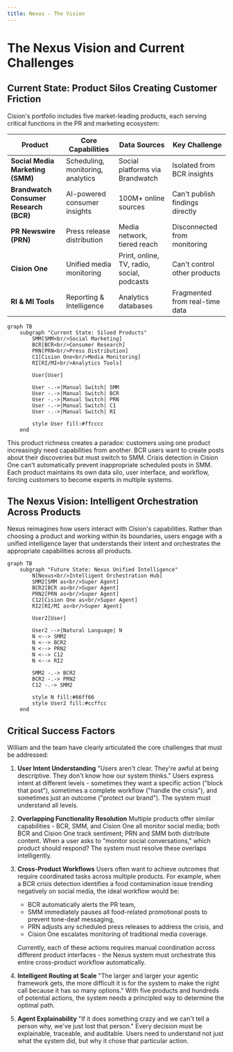 ```yaml
---
title: Nexus - The Vision
---
```

# The Nexus Vision and Current Challenges

## Current State: Product Silos Creating Customer Friction

Cision's portfolio includes five market-leading products, each serving critical functions in the PR and marketing ecosystem:

|Product|Core Capabilities|Data Sources|Key Challenge|
|---|---|---|---|
|**Social Media Marketing (SMM)**|Scheduling, monitoring, analytics|Social platforms via Brandwatch|Isolated from BCR insights|
|**Brandwatch Consumer Research (BCR)**|AI-powered consumer insights|100M+ online sources|Can't publish findings directly|
|**PR Newswire (PRN)**|Press release distribution|Media network, tiered reach|Disconnected from monitoring|
|**Cision One**|Unified media monitoring|Print, online, TV, radio, social, podcasts|Can't control other products|
|**RI & MI Tools**|Reporting & Intelligence|Analytics databases|Fragmented from real-time data|

```mermaid
graph TB
    subgraph "Current State: Siloed Products"
        SMM[SMM<br/>Social Marketing]
        BCR[BCR<br/>Consumer Research]
        PRN[PRN<br/>Press Distribution]
        C1[Cision One<br/>Media Monitoring]
        RI[RI/MI<br/>Analytics Tools]
        
        User[User]
        
        User -.->|Manual Switch| SMM
        User -.->|Manual Switch| BCR
        User -.->|Manual Switch| PRN
        User -.->|Manual Switch| C1
        User -.->|Manual Switch| RI
        
        style User fill:#ffcccc
    end
```

This product richness creates a paradox: customers using one product increasingly need capabilities from another. BCR users want to create posts about their discoveries but must switch to SMM. Crisis detection in Cision One can't automatically prevent inappropriate scheduled posts in SMM. Each product maintains its own data silo, user interface, and workflow, forcing customers to become experts in multiple systems.

## The Nexus Vision: Intelligent Orchestration Across Products

Nexus reimagines how users interact with Cision's capabilities. Rather than choosing a product and working within its boundaries, users engage with a unified intelligence layer that understands their intent and orchestrates the appropriate capabilities across all products.
```mermaid
graph TB
    subgraph "Future State: Nexus Unified Intelligence"
        N[Nexus<br/>Intelligent Orchestration Hub]
        SMM2[SMM as<br/>Super Agent]
        BCR2[BCR as<br/>Super Agent]
        PRN2[PRN as<br/>Super Agent]
        C12[Cision One as<br/>Super Agent]
        RI2[RI/MI as<br/>Super Agent]
        
        User2[User]
        
        User2 -->|Natural Language| N
        N <--> SMM2
        N <--> BCR2
        N <--> PRN2
        N <--> C12
        N <--> RI2
        
        SMM2 -.-> BCR2
        BCR2 -.-> PRN2
        C12 -.-> SMM2
        
        style N fill:#66ff66
        style User2 fill:#ccffcc
    end
```

## Critical Success Factors

William and the team have clearly articulated the core challenges that must be addressed:

1. **User Intent Understanding** "Users aren't clear. They're awful at being descriptive. They don't know how our system thinks." Users express intent at different levels - sometimes they want a specific action ("block that post"), sometimes a complete workflow ("handle the crisis"), and sometimes just an outcome ("protect our brand"). The system must understand all levels.
   
2. **Overlapping Functionality Resolution** Multiple products offer similar capabilities - BCR, SMM, and Cision One all monitor social media; both BCR and Cision One track sentiment; PRN and SMM both distribute content. When a user asks to "monitor social conversations," which product should respond? The system must resolve these overlaps intelligently.
   
3. **Cross-Product Workflows** Users often want to achieve outcomes that require coordinated tasks across multiple products. For example, when a BCR crisis detection identifies a food contamination issue trending negatively on social media, the ideal workflow would be: 
	-  BCR automatically alerts the PR team, 
	- SMM immediately pauses all food-related promotional posts to prevent tone-deaf messaging, 
	- PRN adjusts any scheduled press releases to address the crisis, and 
	- Cision One escalates monitoring of traditional media coverage. 
	
	Currently, each of these actions requires manual coordination across different product interfaces - the Nexus system must orchestrate this entire cross-product workflow automatically.

4. **Intelligent Routing at Scale** "The larger and larger your agentic framework gets, the more difficult it is for the system to make the right call because it has so many options." With five products and hundreds of potential actions, the system needs a principled way to determine the optimal path.

5. **Agent Explainability** "If it does something crazy and we can't tell a person why, we've just lost that person." Every decision must be explainable, traceable, and auditable. Users need to understand not just what the system did, but why it chose that particular action.